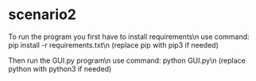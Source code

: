 # scenario2

To run the program you first have to install requirements\n
use command: pip install -r requirements.txt\n
(replace pip with pip3 if needed)

Then run the GUI.py program\n
use command: python GUI.py\n
(replace python with python3 if needed)